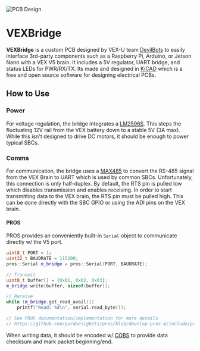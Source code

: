 


![PCB Design](https://i.imgur.com/J7RirB9.png)
# VEXBridge

**VEXBridge** is a custom PCB designed by VEX-U team [DevilBots](https://devilbots.org) to easily interface 3rd-party components such as a Raspberry Pi, Arduino, or Jetson Nano with a VEX V5 brain. It includes a 5V regulator, UART bridge, and status LEDs for PWR/RX/TX. Its made and designed in [KiCAD](https://www.kicad.org/) which is a free and open source software for designing electrical PCBs.

## How to Use

### Power

For voltage regulation, the bridge integrates a [LM2596S](https://www.ti.com/lit/ds/symlink/lm2596.pdf). This steps the fluctuating 12V rail from the VEX battery down to a stable 5V (3A max). While this isn't designed to drive DC motors, it should be enough to power typical SBCs.

### Comms

For communication, the bridge uses a [MAX485](https://www.analog.com/media/en/technical-documentation/data-sheets/MAX1487-MAX491.pdf) to convert the RS-485 signal from the VEX Brain to UART which is used by common SBCs. Unfortunately, this connection is only half-duplex. By default, the RTS pin is pulled low which disables transmission and enables receiving. In order to start transmitting data to the VEX brain, the RTS pin must be pulled high. This can be done directly with the SBC GPIO or using the ADI pins on the VEX brain.

#### PROS

PROS provides an conveniently built-in `Serial` object to communicate directly w/ the V5 port.
```cpp
uint8_t PORT = 1;
uint32_t BAUDRATE = 115200;
pros::Serial m_bridge = pros::Serial(PORT, BAUDRATE);

// Transmit
uint8_t buffer[] = {0x01, 0x02, 0x03};
m_bridge.write(buffer, sizeof(buffer));

// Receive
while (m_bridge.get_read_avail())
	printf("Read: %d\n", serial.read_byte());

// See PROS documentation/implementation for more details
// https://github.com/purduesigbots/pros/blob/develop-pros-4/include/pros/serial.hpp
```
When writing data, it should be encoded w/ [COBS](https://en.wikipedia.org/wiki/Consistent_Overhead_Byte_Stuffing) to provide data checksum and mark packet beginning/end. 
